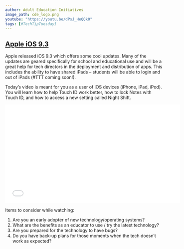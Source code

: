 ```yaml
---
author: Adult Education Initiatives
image_path: cde_logo.png
youtube: "https://youtu.be/dPsJ_HeQQk0"
tags: [#TechTipTuesday]
---
```

## [Apple iOS 9.3](http://www.apple.com/ios/updates/)

Apple released iOS 9.3 which offers some cool updates. Many of the updates are geared specifically for school and educational use and will be a great help for tech directors in the deployment and distribution of apps. This includes the ability to have shared iPads – students will be able to login and out of iPads (#TTT coming soon!).

Today’s video is meant for you as a user of iOS devices (iPhone, iPad, iPod). You will learn how to help Touch ID work better, how to lock Notes with Touch ID, and how to access a new setting called Night Shift.

<iframe width="560" height="315" src="{{ page.youtube }}" frameborder="0" allowfullscreen></iframe>

Items to consider while watching:

  1.  Are you an early adopter of new technology/operating systems?
  2.  What are the benefits as an educator to use / try the latest technology?
  3.  Are you prepared for the technology to have bugs?
  4.  Do you have back-up plans for those moments when the tech doesn’t work as expected?